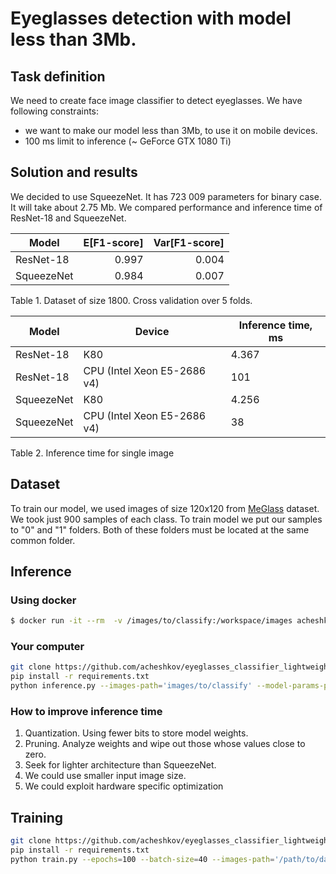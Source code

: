 # Eyeglasses detection with model less than 3Mb.

## Task definition

We need to create face image classifier to detect eyeglasses. We have following constraints: 

* we want to make our model less than 3Mb, to use it on mobile devices.
* 100 ms limit to inference (~ GeForce GTX 1080 Ti)

## Solution and results

We decided to use SqueezeNet. It has 723 009 parameters for binary case. It will take about 2.75 Mb.
We compared performance and inference time of ResNet-18 and SqueezeNet.


| Model | E[F1-score] | Var[F1-score] | 
| ------ | ------: | ------: |
| ResNet-18 | 0.997 | 0.004 |
| SqueezeNet | 0.984 | 0.007 |

Table 1. Dataset of size 1800. Cross validation over 5 folds.


| Model | Device | Inference time, ms | 
| ------ | ------ | ------ |
| ResNet-18 | K80 | 4.367 |
| ResNet-18 | CPU (Intel Xeon E5-2686 v4) | 101 |
| SqueezeNet | K80 | 4.256 |
| SqueezeNet | CPU (Intel Xeon E5-2686 v4) | 38 |

Table 2. Inference time for single image

## Dataset

To train our model, we used images of size 120x120 from [MeGlass](https://github.com/cleardusk/MeGlass) dataset. We took just 900 samples of each class. 
To train model we put our samples to "0" and "1" folders. Both of these folders must be located at the same common folder.


## Inference

### Using docker 

```sh
$ docker run -it --rm  -v /images/to/classify:/workspace/images acheshkov/glasses
```
### Your computer

```sh
git clone https://github.com/acheshkov/eyeglasses_classifier_lightweight.git
pip install -r requirements.txt
python inference.py --images-path='images/to/classify' --model-params-path='./dist/squeezenet_params'
```

### How to improve inference time

1. Quantization. Using fewer bits to store model weights. 
2. Pruning. Analyze weights and wipe out those whose values close to zero.
3. Seek for lighter architecture than SqueezeNet.
4. We could use smaller input image size.
5. We could exploit hardware specific optimization


## Training
 
```sh
git clone https://github.com/acheshkov/eyeglasses_classifier_lightweight.git
pip install -r requirements.txt
python train.py --epochs=100 --batch-size=40 --images-path='/path/to/dataset'
```